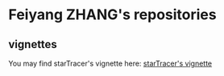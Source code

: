 # Feiyang ZHANG's repositories
## vignettes 
You may find starTracer's vignette here: [starTracer's vignette](https://github.com/JerryZhang-1222/JerryZhang-1222.github.io/blob/main/starTracer-vignette.md)
